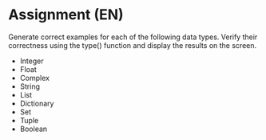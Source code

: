 # Assignment (EN)

Generate correct examples for each of the following data types. 
Verify their correctness using the type() function and display the results on the screen.

- Integer
- Float
- Complex
- String
- List
- Dictionary
- Set
- Tuple
- Boolean